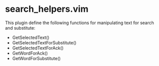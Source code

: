# search_helpers.vim

This plugin define the following functions for manipulating text for search and substitute:

* GetSelectedText()
* GetSelectedTextForSubstitute()
* GetSelectedTextForAck()
* GetWordForAck()
* GetWordForSubstitute()

